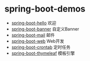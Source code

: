 # spring-boot-demos

- [spring-boot-hello]() 欢迎
- [spring-boot-banner]() 自定义Banner
- [spring-boot-mail]() 邮件
- [spring-boot-web]() Web开发
- [spring-boot-crontab]() 定时任务
- [spring-boot-thymeleaf]() 模板引擎

